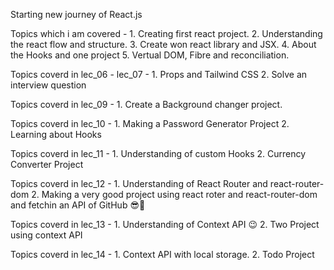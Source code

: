 Starting new journey of React.js

Topics which i am covered -
    1. Creating first react project.
    2. Understanding the react flow and structure.
    3. Create won react library and JSX.
    4. About the Hooks and one project
    5. Vertual DOM, Fibre and reconciliation.

Topics coverd in lec_06 - lec_07 -
    1. Props and Tailwind CSS
    2. Solve an interview question

Topics coverd in lec_09 -
    1. Create a Background changer project.

Topics coverd in lec_10 -
    1. Making a Password Generator Project
    2. Learning about Hooks

Topics coverd in lec_11 -
    1. Understanding of custom Hooks
    2. Currency Converter Project

Topics coverd in lec_12 -
    1. Understanding of React Router and react-router-dom
    2. Making a very good project using react roter and react-router-dom and fetchin an API of GitHub 😎🤗

Topics coverd in lec_13 -
    1. Understanding of Context API 😉
    2. Two Project using context API

Topics coverd in lec_14 -
    1. Context API with local storage.
    2. Todo Project